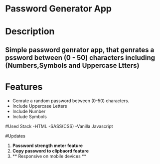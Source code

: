 # Password Generator App

# Description 

## Simple password genrator app, that genrates a pssword between (0 - 50) characters including (Numbers,Symbols and Uppercase Ltters)

# Features 
- Genrate a random password between (0-50) characters.
- Include Uppercase Letters
- Include Number
- Include Symbols

#Used Stack 
-HTML
-SASS(CSS)
-Vanilla Javascript

#Updates
1. **Password strength meter feature**
2. **Copy password to clipbaord feature**
3. ** Responsive on mobile devices **
